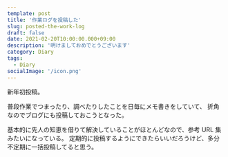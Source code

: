 ```yaml
---
template: post
title: '作業ログを投稿した'
slug: posted-the-work-log
draft: false
date: 2021-02-20T10:00:00.000+09:00
description: '明けましておめでとうございます'
category: Diary
tags:
  - Diary
socialImage: '/icon.png'
---
```


新年初投稿。

普段作業でつまったり、調べたりしたことを日毎にメモ書きをしていて、
折角なのでブログにも投稿しておこうとなった。

基本的に先人の知恵を借りて解決していることがほとんどなので、参考 URL 集みたいになっている。
定期的に投稿するようにできたらいいだろうけど、多分不定期に一括投稿してると思う。
